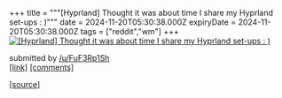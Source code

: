+++
title = """[Hyprland] Thought it was about time I share my Hyprland set-ups : )"""
date = 2024-11-20T05:30:38.000Z
expiryDate = 2024-11-20T05:30:38.000Z
tags = ["reddit","wm"]
+++
[![[Hyprland] Thought it was about time I share my Hyprland set-ups : )](https://b.thumbs.redditmedia.com/plTh-YBST_pHx61zKQyBYCGDFwAFeaSwUk-d-U1KLtM.jpg "[Hyprland] Thought it was about time I share my Hyprland set-ups : )")](https://www.reddit.com/r/unixporn/comments/1gvif8n/hyprland_thought_it_was_about_time_i_share_my/)

submitted by [/u/FuF3Rp1Sh](https://www.reddit.com/user/FuF3Rp1Sh)  
[\[link\]](https://www.reddit.com/gallery/1gvif8n) [\[comments\]](https://www.reddit.com/r/unixporn/comments/1gvif8n/hyprland_thought_it_was_about_time_i_share_my/)

[[source]](https://www.reddit.com/r/unixporn/comments/1gvif8n/hyprland_thought_it_was_about_time_i_share_my/)
